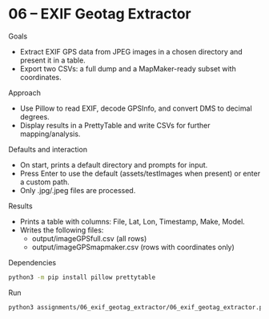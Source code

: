 # 06 – EXIF Geotag Extractor

Goals
- Extract EXIF GPS data from JPEG images in a chosen directory and present it in a table.
- Export two CSVs: a full dump and a MapMaker-ready subset with coordinates.

Approach
- Use Pillow to read EXIF, decode GPSInfo, and convert DMS to decimal degrees.
- Display results in a PrettyTable and write CSVs for further mapping/analysis.

Defaults and interaction
- On start, prints a default directory and prompts for input.
- Press Enter to use the default (assets/testImages when present) or enter a custom path.
- Only .jpg/.jpeg files are processed.

Results
- Prints a table with columns: File, Lat, Lon, Timestamp, Make, Model.
- Writes the following files:
  - output/imageGPSfull.csv (all rows)
  - output/imageGPSmapmaker.csv (rows with coordinates only)

Dependencies
```bash
python3 -m pip install pillow prettytable
```

Run
```bash
python3 assignments/06_exif_geotag_extractor/06_exif_geotag_extractor.py
```
